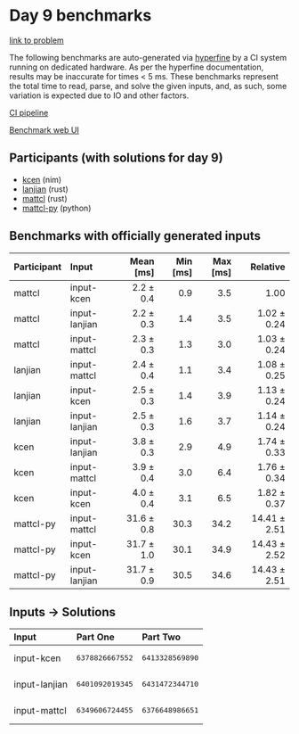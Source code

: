 # Day 9 benchmarks

[link to problem](https://adventofcode.com/2024/day/9)

The following benchmarks are auto-generated via
[hyperfine](https://github.com/sharkdp/hyperfine) by a CI system running on
dedicated hardware. As per the hyperfine documentation, results may be
inaccurate for times < 5 ms. These benchmarks represent the total time to read,
parse, and solve the given inputs, and, as such, some variation is expected due
to IO and other factors.

[CI pipeline](http://ci.papercode.net:8080/teams/main/pipelines/aoc2024)

[Benchmark web UI](https://aoc.ancalagon.black)


## Participants (with solutions for day 9)

- [kcen](https://github.com/kcen/aoc2024) (nim)
- [lanjian](https://github.com/lanjian/aoc-2024) (rust)
- [mattcl](https://github.com/mattcl/aoc2024) (rust)
- [mattcl-py](https://github.com/mattcl/aoc2024-py) (python)


## Benchmarks with officially generated inputs

| Participant | Input | Mean [ms] | Min [ms] | Max [ms] | Relative |
|:---|:---|---:|---:|---:|---:|
| mattcl | input-kcen | 2.2 ± 0.4 | 0.9 | 3.5 | 1.00 |
| mattcl | input-lanjian | 2.2 ± 0.3 | 1.4 | 3.5 | 1.02 ± 0.24 |
| mattcl | input-mattcl | 2.3 ± 0.3 | 1.3 | 3.0 | 1.03 ± 0.24 |
| lanjian | input-mattcl | 2.4 ± 0.4 | 1.1 | 3.4 | 1.08 ± 0.25 |
| lanjian | input-kcen | 2.5 ± 0.3 | 1.4 | 3.9 | 1.13 ± 0.24 |
| lanjian | input-lanjian | 2.5 ± 0.3 | 1.6 | 3.7 | 1.14 ± 0.24 |
| kcen | input-lanjian | 3.8 ± 0.3 | 2.9 | 4.9 | 1.74 ± 0.33 |
| kcen | input-mattcl | 3.9 ± 0.4 | 3.0 | 6.4 | 1.76 ± 0.34 |
| kcen | input-kcen | 4.0 ± 0.4 | 3.1 | 6.5 | 1.82 ± 0.37 |
| mattcl-py | input-mattcl | 31.6 ± 0.8 | 30.3 | 34.2 | 14.41 ± 2.51 |
| mattcl-py | input-kcen | 31.7 ± 1.0 | 30.1 | 34.9 | 14.43 ± 2.52 |
| mattcl-py | input-lanjian | 31.7 ± 0.9 | 30.5 | 34.6 | 14.43 ± 2.51 |


## Inputs -> Solutions

| Input | Part One | Part Two |
|:---|:---|:---|
|input-kcen|<pre>6378826667552</pre>|<pre>6413328569890</pre>|
|input-lanjian|<pre>6401092019345</pre>|<pre>6431472344710</pre>|
|input-mattcl|<pre>6349606724455</pre>|<pre>6376648986651</pre>|